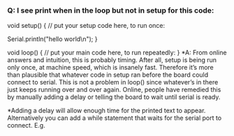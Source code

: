 ### Q: I see print when in the loop but not in setup for this code:
void setup() {
  // put your setup code here, to run once:
  
  Serial.println("hello world\n");
}

void loop() {
  // put your main code here, to run repeatedly:
}
*A: From online answers and intuition, this is probably timing. After all, setup is being run only once, at machine speed, which is insanely fast. Therefore it’s more than plausible that whatever code in setup ran before the board could connect to serial. This is not a problem in loop() since whatever’s in there just keeps running over and over again. Online, people have remedied this by manually adding a delay or telling the board to wait until serial is ready. 

*Adding a delay will allow enough time for the printed text to appear. Alternatively you can add a while statement that waits for the serial port to connect. E.g.
